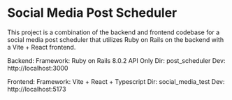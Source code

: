 # Social Media Post Scheduler

This project is a combination of the backend and frontend codebase for a social media post scheduler that utilizes Ruby on Rails on the backend with a Vite + React frontend.

Backend:
  Framework: Ruby on Rails 8.0.2 API Only
  Dir: post_scheduler
  Dev: http://localhost:3000

Frontend:
  Framework: Vite + React + Typescript
  Dir: social_media_test
  Dev: http://localhost:5173

